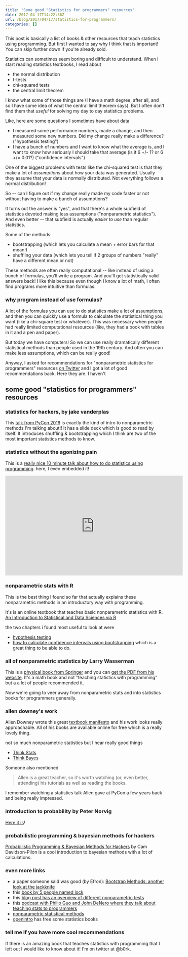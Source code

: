 ```yaml
---
title: 'Some good "Statistics for programmers" resources'
date: 2017-04-17T14:22:36Z
url: /blog/2017/04/17/statistics-for-programmers/
categories: []
---
```


This post is basically a list of books & other resources that teach statistics
using programming. But first I wanted to say why I think that is important! You can skip further down if you're already sold.

Statistics can sometimes seem boring and difficult to understand. When I
start reading statistics textbooks, I read about

* the normal distribution
* t-tests
* chi-squared tests
* the central limit theorem

I know what some of those things are (I have a math degree, after all, and so
I have some idea of what the central limit theorem says). But I often don't
find them that *useful* for solving my day to day statistics problems.

Like, here are some questions I sometimes have about data

* I measured some performance numbers, made a change, and then measured
  some new numbers. Did my change really make a difference? ("hypothesis testing")
* I have a bunch of numbers and I want to know what the average is, and I want to know how seriously I should take that average (is it 6 +/- 1? or 6 +/= 0.01?) ("confidence intervals")

One of the biggest problems with tests like the chi-squared test is that they
make a lot of *assumptions* about how your data was generated. Usually they
assume that your data is normally distributed. Not everything follows a normal
distribution!

So -- can I figure out if my change really made my code faster or not
without having to make a bunch of assumptions?

It turns out the answer is "yes", and that there's a whole subfield of
statistics devoted making less assumptions ("nonparametric statistics"). And
even better -- that subfield is actually *easier to use* than regular
statistics.

Some of the methods:

* bootstrapping (which lets you calculate a mean + error bars for that mean!)
* shuffling your data (which lets you tell if 2 groups of numbers "really" have a different mean or not)

These methods are often really computational -- like
instead of using a bunch of formulas, you'll write a program. And you'll get
statistically valid answers back! I like this because even though I know a lot
of math, I often find programs more intuitive than formulas.

### why program instead of use formulas?

A lot of the formulas you can use to do statistics make a lot of assumptions,
and then you can quickly use a formula to calculate the statistical thing you
want (like a chi-square test or whatever). This was necessary when people had
really limited computational resources (like, they had a book with tables in
it and a pen and paper).

But today we have computers! So we can use really dramatically different
statistical methods than people used in the 19th century. And often you
can make less assumptions, which can be really good!

Anyway, I asked for recommendations for "nonparametric statistics for programmers" resources [on Twitter](https://twitter.com/b0rk/status/854019965816623104) and I got a lot of good recommendations back. Here they are. I haven't 

## some good "statistics for programmers" resources

### statistics for hackers, by jake vanderplas

This [talk from PyCon 2016](https://www.youtube.com/watch?v=Iq9DzN6mvYA) is exactly
the kind of intro to nonparametric methods I'm talking about!!  It has a slide deck which is 
good to read by itself. It introduces shuffling & bootstrapping which I think
are two of the most important statistics methods to know.

<script async class="speakerdeck-embed" data-id="7e68b43159d646cf81eda9e1bded8213" data-ratio="1.33333333333333" src="//speakerdeck.com/assets/embed.js"></script>

### statistics without the agonizing pain

This is a [really nice 10 minute talk about how to do statistics using programming](https://www.youtube.com/watch?v=5Dnw46eC-0o). here, I even embedded it!

<iframe width="560" height="315" src="https://www.youtube.com/embed/5Dnw46eC-0o?ecver=1" frameborder="0" allowfullscreen></iframe>

### nonparametric stats with R

This is the best thing I found so far that actually explains these nonparametric methods in an introductory way with programming.

It's is an online textbook that teaches basic nonparametric statistics with R. [An Introduction to Statistical and Data Sciences via R](https://ismayc.github.io/moderndiver-book/)

the two chapters i found most useful to look at were

* [hypothesis testing](https://ismayc.github.io/moderndiver-book/7-hypo.html)
* [how to calculate confidence intervals using bootstrapping](https://ismayc.github.io/moderndiver-book/8-ci.html) which is a great thing to be able to do.

### all of nonparametric statistics by Larry Wasserman

This is a [physical book from Springer](http://www.springer.com/us/book/9780387251455) and you can [get the PDF from his website](http://www.stat.cmu.edu/~larry/all-of-nonpar/contents.pdf). It's a math book and not "teaching statistics with programming" but a a lot of people recommended it.

Now we're going to veer away from nonparametric stats and into statistics books for programmers generally.

### allen downey's work

Allen Downey wrote this great [textbook manifesto](http://greenteapress.com/wp/textbook-manifesto/) and his work looks really approachable. All of his books are available online for free which is a really lovely thing.

not so much nonparametric statistics but I hear really good things

* [Think Stats](http://greenteapress.com/thinkstats/)
* [Think Bayes](http://greenteapress.com/wp/think-bayes/)


Someone also mentioned

> Allen is a great teacher, so it's worth watching (or, even better, attending) his tutorials as well as reading the books.

I remember watching a statistics talk Allen gave at PyCon a few years back and being really impressed.

### introduction to probability by Peter Norvig

[Here it is](http://nbviewer.jupyter.org/url/norvig.com/ipython/Probability.ipynb)!

### probabilistic programming & bayesian methods for hackers

[Probabilistic Programming & Bayesian Methods for Hackers](http://camdavidsonpilon.github.io/Probabilistic-Programming-and-Bayesian-Methods-for-Hackers/) by Cam Davidson-Pilon is a cool introduction to bayesian methods with a lot of calculations.

### even more links

* a paper someone said was good (by Efron): [Bootstrap Methods: another look at the jackknife](http://www.stat.cmu.edu/~fienberg/Statistics36-756/Efron1979.pdf)
* this [book by 5 people named lock](http://www.lock5stat.com/)
* this [blog post has an overview of different nonparametric tests](http://miningthedetails.com/blog/r/non-parametric-tests/)
* this [podcast with Philip Guo and John DeNero where they talk about teaching stats to programmers](http://pgbovine.net/PG-Podcast-2-John-DeNero.htm)
* [nonparametric statistical methods](https://www.amazon.com/Nonparametric-Statistical-Methods-Myles-Hollander/dp/0470387378/ref=pd_sim_14_2?_encoding=UTF8&pd_rd_i=0470387378&pd_rd_r=S25ACHMQ2N1T8W9ZSPTD&pd_rd_w=gsGP9&pd_rd_wg=49Jkx&psc=1&refRID=S25ACHMQ2N1T8W9ZSPTD)
* [openintro](https://www.openintro.org/stat/textbook.php?stat_book=isrs) has free some statistics books

### tell me if you have more cool recommendations

If there is an amazing book that teaches statistics with programming that I left out I would like to know about it! I'm on twitter at @b0rk.
